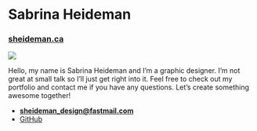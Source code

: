 # Sabrina Heideman

### [sheideman.ca](https://sheideman.ca)

![](me.jpg)

Hello, my name is Sabrina Heideman and I’m a graphic designer. I’m not great at small talk so I’ll just get right into it. Feel free to check out my portfolio and contact me if you have any questions. Let’s create something awesome together!

- **[sheideman_design@fastmail.com](mailto:sheideman_design@fastmail.com)**
- [GitHub](https://github.com/Sabrinaheideman)
